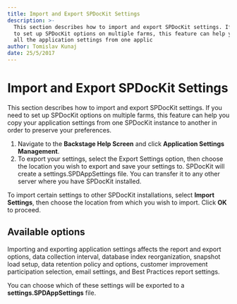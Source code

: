 ```yaml
---
title: Import and Export SPDocKit Settings
description: >-
  This section describes how to import and export SPDocKit settings. If you need
  to set up SPDocKit options on multiple farms, this feature can help you copy
  all the application settings from one applic
author: Tomislav Kunaj
date: 25/5/2017
---
```


# Import and Export SPDocKit Settings

This section describes how to import and export SPDocKit settings. If you need to set up SPDocKit options on multiple farms, this feature can help you copy your application settings from one SPDocKit instance to another in order to preserve your preferences.

1. Navigate to the **Backstage Help Screen** and click **Application Settings Management**.
2. To export your settings, select the Export Settings option, then choose the location you wish to export and save your settings to. SPDocKit will create a settings.SPDAppSettings file. You can transfer it to any other server where you have SPDocKit installed.

To import certain settings to other SPDocKit installations, select **Import Settings**, then choose the location from which you wish to import. Click **OK** to proceed.

## Available options

Importing and exporting application settings affects the report and export options, data collection interval, database index reorganization, snapshot load setup, data retention policy and options, customer improvement participation selection, email settings, and Best Practices report settings.

You can choose which of these settings will be exported to a **settings.SPDAppSettings** file.

